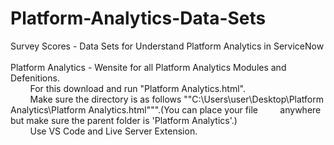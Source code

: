 # Platform-Analytics-Data-Sets
Survey Scores - Data Sets for Understand Platform Analytics in ServiceNow<br><br>
Platform Analytics - Wensite for all Platform Analytics Modules and Defenitions.<br>
&nbsp;&nbsp;&nbsp;&nbsp;&nbsp;&nbsp;&nbsp;&nbsp;For this download and run "Platform Analytics.html".<br>
&nbsp;&nbsp;&nbsp;&nbsp;&nbsp;&nbsp;&nbsp;&nbsp;Make sure the directory is as follows ""C:\Users\user\Desktop\Platform Analytics\Platform Analytics.html""".(You can place your file &nbsp;&nbsp;&nbsp;&nbsp;&nbsp;&nbsp;&nbsp;&nbsp;anywhere but make sure the parent folder is 'Platform Analytics'.)<br>
&nbsp;&nbsp;&nbsp;&nbsp;&nbsp;&nbsp;&nbsp;&nbsp;Use VS Code and Live Server Extension.<br>
